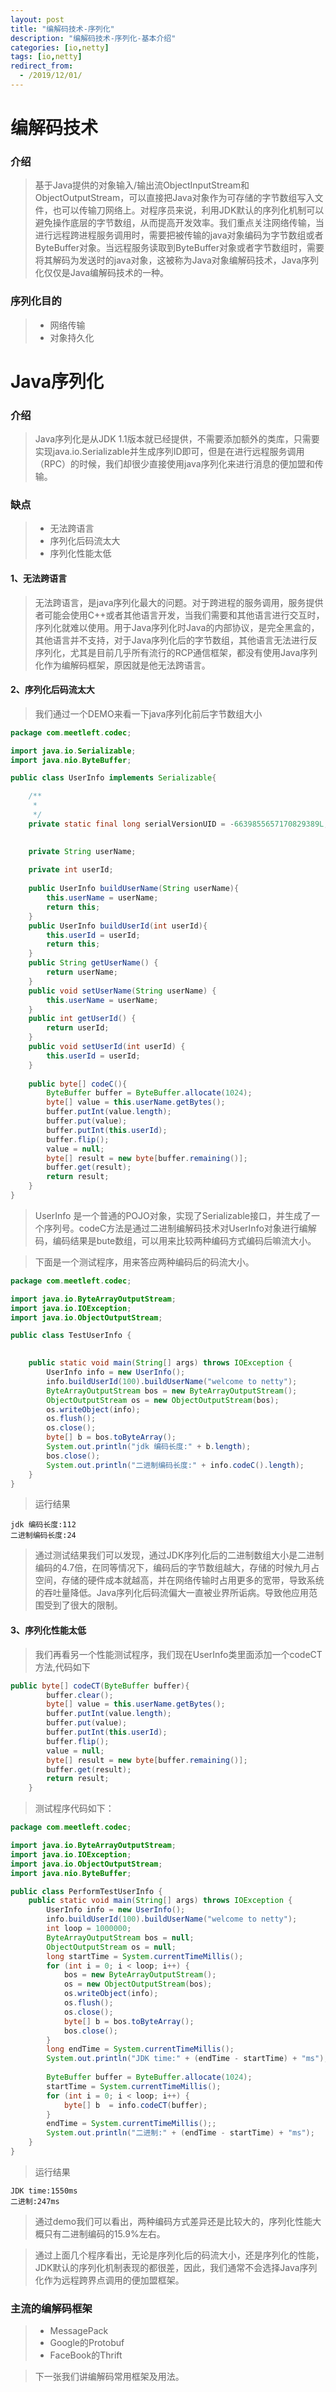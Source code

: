 ```yaml
---
layout: post
title: "编解码技术-序列化"
description: "编解码技术-序列化-基本介绍"
categories: [io,netty]
tags: [io,netty]
redirect_from:
  - /2019/12/01/
---
```

# 编解码技术
### 介绍
> 基于Java提供的对象输入/输出流ObjectInputStream和ObjectOutputStream，可以直接把Java对象作为可存储的字节数组写入文件，也可以传输刀网络上。对程序员来说，利用JDK默认的序列化机制可以避免操作底层的字节数组，从而提高开发效率。我们重点关注网络传输，当进行远程跨进程服务调用时，需要把被传输的java对象编码为字节数组或者ByteBuffer对象。当远程服务读取到ByteBuffer对象或者字节数组时，需要将其解码为发送时的java对象，这被称为Java对象编解码技术，Java序列化仅仅是Java编解码技术的一种。
### 序列化目的
> * 网络传输
> * 对象持久化

# Java序列化

### 介绍
> Java序列化是从JDK 1.1版本就已经提供，不需要添加额外的类库，只需要实现java.io.Serializable并生成序列ID即可，但是在进行远程服务调用（RPC）的时候，我们却很少直接使用java序列化来进行消息的便加盟和传输。
### 缺点
> * 无法跨语言
> * 序列化后码流太大
> * 序列化性能太低

#### 1、无法跨语言
> 无法跨语言，是java序列化最大的问题。对于跨进程的服务调用，服务提供者可能会使用C++或者其他语言开发，当我们需要和其他语言进行交互时，序列化就难以使用。用于Java序列化时Java的内部协议，是完全黑盒的，其他语言并不支持，对于Java序列化后的字节数组，其他语言无法进行反序列化，尤其是目前几乎所有流行的RCP通信框架，都没有使用Java序列化作为编解码框架，原因就是他无法跨语言。
#### 2、序列化后码流太大
> 我们通过一个DEMO来看一下java序列化前后字节数组大小
``` java
package com.meetleft.codec;

import java.io.Serializable;
import java.nio.ByteBuffer;

public class UserInfo implements Serializable{

	/**
	 * 
	 */
	private static final long serialVersionUID = -6639855657170829389L;

	
	private String userName;
	
	private int userId;
	
	public UserInfo buildUserName(String userName){
		this.userName = userName;
		return this;
	}
	public UserInfo buildUserId(int userId){
		this.userId = userId;
		return this;
	}
	public String getUserName() {
		return userName;
	}
	public void setUserName(String userName) {
		this.userName = userName;
	}
	public int getUserId() {
		return userId;
	}
	public void setUserId(int userId) {
		this.userId = userId;
	}
	
	public byte[] codeC(){
		ByteBuffer buffer = ByteBuffer.allocate(1024);
		byte[] value = this.userName.getBytes();
		buffer.putInt(value.length);
		buffer.put(value);
		buffer.putInt(this.userId);
		buffer.flip();
		value = null;
		byte[] result = new byte[buffer.remaining()];
		buffer.get(result);
		return result;
	}
}

```
> UserInfo 是一个普通的POJO对象，实现了Serializable接口，并生成了一个序列号。codeC方法是通过二进制编解码技术对UserInfo对象进行编解码，编码结果是bute数组，可以用来比较两种编码方式编码后嘛流大小。

> 下面是一个测试程序，用来答应两种编码后的码流大小。
``` java
package com.meetleft.codec;

import java.io.ByteArrayOutputStream;
import java.io.IOException;
import java.io.ObjectOutputStream;

public class TestUserInfo {

	
	public static void main(String[] args) throws IOException {
		UserInfo info = new UserInfo();
		info.buildUserId(100).buildUserName("welcome to netty");
		ByteArrayOutputStream bos = new ByteArrayOutputStream();
		ObjectOutputStream os = new ObjectOutputStream(bos);
		os.writeObject(info);
		os.flush();
		os.close();
		byte[] b = bos.toByteArray();
		System.out.println("jdk 编码长度:" + b.length);
		bos.close();
		System.out.println("二进制编码长度:" + info.codeC().length);
	}
}

```
> 运行结果
```
jdk 编码长度:112
二进制编码长度:24
```
> 通过测试结果我们可以发现，通过JDK序列化后的二进制数组大小是二进制编码的4.7倍，在同等情况下，编码后的字节数组越大，存储的时候九月占空间，存储的硬件成本就越高，并在网络传输时占用更多的宽带，导致系统的吞吐量降低。Java序列化后码流偏大一直被业界所诟病。导致他应用范围受到了很大的限制。

#### 3、序列化性能太低
> 我们再看另一个性能测试程序，我们现在UserInfo类里面添加一个codeCT方法,代码如下
``` java
public byte[] codeCT(ByteBuffer buffer){
		buffer.clear();
		byte[] value = this.userName.getBytes();
		buffer.putInt(value.length);
		buffer.put(value);
		buffer.putInt(this.userId);
		buffer.flip();
		value = null;
		byte[] result = new byte[buffer.remaining()];
		buffer.get(result);
		return result;
	}
```

> 测试程序代码如下：
``` java
package com.meetleft.codec;

import java.io.ByteArrayOutputStream;
import java.io.IOException;
import java.io.ObjectOutputStream;
import java.nio.ByteBuffer;

public class PerformTestUserInfo {
	public static void main(String[] args) throws IOException {
		UserInfo info = new UserInfo();
		info.buildUserId(100).buildUserName("welcome to netty");
		int loop = 1000000;
		ByteArrayOutputStream bos = null;
		ObjectOutputStream os = null;
		long startTime = System.currentTimeMillis();
		for (int i = 0; i < loop; i++) {
			bos = new ByteArrayOutputStream();
			os = new ObjectOutputStream(bos);
			os.writeObject(info);
			os.flush();
			os.close();
			byte[] b = bos.toByteArray();
			bos.close();
		}
		long endTime = System.currentTimeMillis();
		System.out.println("JDK time:" + (endTime - startTime) + "ms");
		
		ByteBuffer buffer = ByteBuffer.allocate(1024);
		startTime = System.currentTimeMillis();
		for (int i = 0; i < loop; i++) {
			byte[] b  = info.codeCT(buffer);
		}
		endTime = System.currentTimeMillis();;
		System.out.println("二进制:" + (endTime - startTime) + "ms");
	}
}

```
> 运行结果
```
JDK time:1550ms
二进制:247ms
```
> 通过demo我们可以看出，两种编码方式差异还是比较大的，序列化性能大概只有二进制编码的15.9%左右。

> 通过上面几个程序看出，无论是序列化后的码流大小，还是序列化的性能，JDK默认的序列化机制表现的都很差，因此，我们通常不会选择Java序列化作为远程跨界点调用的便加盟框架。

### 主流的编解码框架
> * MessagePack
> * Google的Protobuf
> * FaceBook的Thrift

> 下一张我们讲编解码常用框架及用法。